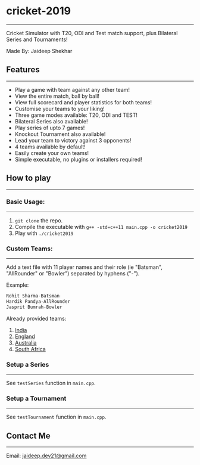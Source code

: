 # cricket-2019

---

Cricket Simulator with T20, ODI and Test match support, plus Bilateral Series and Tournaments!

Made By: Jaideep Shekhar

## Features

---

- Play a game with team against any other team!
- View the entire match, ball by ball!
- View full scorecard and player statistics for both teams!
- Customise your teams to your liking!
- Three game modes available: T20, ODI and TEST!
- Bilateral Series also available!
- Play series of upto 7 games!
- Knockout Tournament also available!
- Lead your team to victory against 3 opponents!
- 4 teams available by default!
- Easily create your own teams!
- Simple executable, no plugins or installers required!

## How to play

---

### Basic Usage:

---

1. `git clone` the repo.
2. Compile the executable with `g++ -std=c++11 main.cpp -o cricket2019`
3. Play with `./cricket2019`

### Custom Teams:

---

Add a text file with 11 player names and their role (ie "Batsman", "AllRounder" or "Bowler") separated by hyphens ("-").

Example:

```sql {"id":"01J6SW9NH291WD8S83JK3HN57F"}
Rohit Sharma-Batsman
Hardik Pandya-AllRounder
Jasprit Bumrah-Bowler
```

Already provided teams:

1. [India](India.txt)
2. [England](England.txt)
3. [Australia](Australia.txt)
4. [South Africa](SouthAfrica.txt)

### Setup a Series

---

See `testSeries` function in `main.cpp`.

### Setup a Tournament

---

See `testTournament` function in `main.cpp`.

## Contact Me

---

Email: jaideep.dev21@gmail.com
